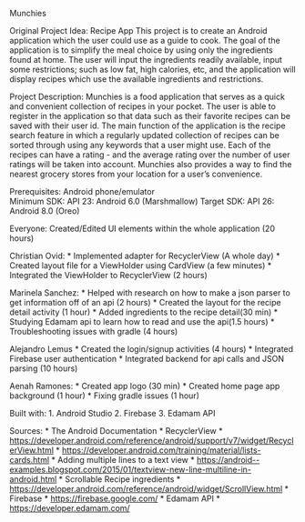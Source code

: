 Munchies

Original Project Idea: Recipe App
	This project is to create an Android application which the user could use as a guide to cook. The goal of the application is to simplify the meal choice by using only the ingredients found at home. The user will input the ingredients readily available, input some restrictions; such as low fat, high calories, etc, and the application will display recipes which use the available ingredients and restrictions.

Project Description: 
	Munchies is a food application that serves as a quick and convenient collection of recipes in your pocket. The user is able to register in the application so that data such as their favorite recipes can be saved with their user id. The main function of the application is the recipe search feature in which a regularly updated collection of recipes can be sorted through using any keywords that a user might use. Each of the recipes can have a rating - and the average rating over the number of user ratings will be taken into account. Munchies also provides a way to find the nearest grocery stores from your location for a user’s convenience.

Prerequisites:
	Android phone/emulator	
	Minimum SDK: API 23: Android 6.0 (Marshmallow)
	Target SDK: API 26: Android 8.0 (Oreo)

Everyone:
	Created/Edited UI elements within the whole application (20 hours)

Christian Ovid:
	* Implemented adapter for RecyclerView (A whole day)
	* Created layout file for a ViewHolder using CardView (a few minutes)
	* Integrated the ViewHolder to RecyclerView (2 hours)

Marinela Sanchez:
	* Helped with research on how to make a json parser to get information off of an api (2 hours)
	* Created the layout for the recipe detail activity (1 hour)
	* Added ingredients to the recipe detail(30 min)
	* Studying Edamam api to  learn how to read and use the api(1.5 hours)
	* Troubleshooting issues with gradle (4 hours)

Alejandro Lemus
	* Created the login/signup activities (4 hours)
	* Integrated Firebase user authentication
	* Integrated backend for api calls and JSON parsing (10 hours)

Aenah Ramones:
	* Created app logo (30 min)
	* Created home page app background (1 hour)
	* Fixing gradle issues (1 hour)

Built with:
	1. Android Studio
	2. Firebase
	3. Edamam API

Sources:
	* The Android Documentation
		* RecyclerView
			* https://developer.android.com/reference/android/support/v7/widget/RecyclerView.html
			* https://developer.android.com/training/material/lists-cards.html
		* Adding multiple lines to a text view
			* https://android--examples.blogspot.com/2015/01/textview-new-line-multiline-in-android.html
		* Scrollable Recipe ingredients
			* https://developer.android.com/reference/android/widget/ScrollView.html 
	* Firebase
		* https://firebase.google.com/
	* Edamam API
		* https://developer.edamam.com/
